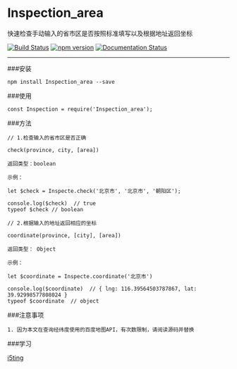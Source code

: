 # Inspection_area

快速检查手动输入的省市区是否按照标准填写以及根据地址返回坐标

[![Build Status](https://travis-ci.org/nnliang/Inspection_area.svg?branch=master)](https://travis-ci.org/nnliang/Inspection_area)
[![npm version](https://badge.fury.io/js/inspection_area.svg)](https://badge.fury.io/js/inspection_area)
[![Documentation Status](https://readthedocs.org/projects/inspection-area/badge/?version=latest)](http://inspection-area.readthedocs.io/en/latest/?badge=latest)

-----


###安装
```
npm install Inspection_area --save
```

###使用

```
const Inspection = require('Inspection_area');
```

###方法

```
// 1.检查输入的省市区是否正确

check(province, city, [area])

返回类型：boolean

示例：

let $check = Inspecte.check('北京市', '北京市', '朝阳区');

console.log($check)  // true
typeof $check // boolean

```


```
// 2.根据输入的地址返回相应的坐标

coordinate(province, [city], [area])

返回类型： Object

示例：

let $coordinate = Inspecte.coordinate('北京市')

console.log($coordinate)  // { lng: 116.39564503787867, lat: 39.92998577808024 }
typeof $coordinate  // object

```

###注意事项
```
1. 因为本文在查询经纬度使用的百度地图API，有次数限制，请阅读源码并替换
```


###学习

[i5ting][1]

[1]: https://github.com/i5ting/   "i5ting"

